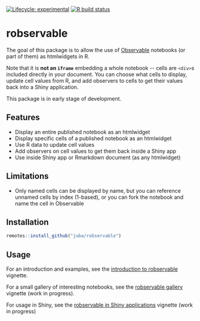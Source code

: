  <!-- badges: start -->
 [![Lifecycle: experimental](https://img.shields.io/badge/lifecycle-experimental-orange.svg)](https://www.tidyverse.org/lifecycle/#experimental)
  [![R build status](https://github.com/juba/robservable/workflows/R-CMD-check/badge.svg)](https://github.com/juba/robservable/actions)
  <!-- badges: end -->

# robservable

The goal of this package is to allow the use of [Observable](https://observablehq.com/) notebooks (or part of them) as htmlwidgets in R.

Note that it is **not an `iframe`** embedding a whole notebook -- cells are `<div>`s included directly in your document.  You can choose what cells to display, update cell values from R, and add observers to cells to get their values back into a Shiny application.

This package is in early stage of development.

## Features

- Display an entire published notebook as an htmlwidget
- Display specific cells of a published notebook as an htmlwidget
- Use R data to update cell values
- Add observers on cell values to get them back inside a Shiny app
- Use inside Shiny app or Rmarkdown document (as any htmlwidget)

## Limitations

- Only named cells can be displayed by name, but you can reference unnamed cells by index (1-based), or you can fork the notebook and name the cell in Observable


## Installation

```r
remotes::install_github("juba/robservable")
```

## Usage

For an introduction and examples, see the [introduction to robservable](https://juba.github.io/robservable/articles/introduction.html) vignette.

For a small gallery of interesting notebooks, see the [robservable gallery](https://juba.github.io/robservable/articles/gallery.html) vignette (work in progress).

For usage in Shiny, see the [robservable in Shiny applications](https://juba.github.io/robservable/articles/shiny.html) vignette (work in progress)

